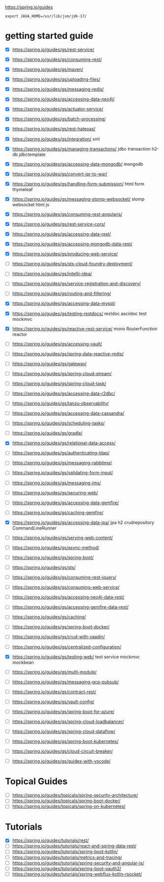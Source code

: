 https://spring.io/guides

```
export JAVA_HOME=/usr/lib/jvm/jdk-17/
```

# getting started guide
- [x] https://spring.io/guides/gs/rest-service/
- [x] https://spring.io/guides/gs/consuming-rest/
- [x] https://spring.io/guides/gs/maven/
- [x] https://spring.io/guides/gs/uploading-files/
- [x] https://spring.io/guides/gs/messaging-redis/
- [x] https://spring.io/guides/gs/accessing-data-neo4j/
- [x] https://spring.io/guides/gs/actuator-service/
- [x] https://spring.io/guides/gs/batch-processing/
- [x] https://spring.io/guides/gs/rest-hateoas/
- [x] https://spring.io/guides/gs/integration/                   xml 
- [x] https://spring.io/guides/gs/managing-transactions/         jdbc transaction h2-db jdbctemplate
- [x] https://spring.io/guides/gs/accessing-data-mongodb/        mongodb 
- [x] https://spring.io/guides/gs/convert-jar-to-war/
- [x] https://spring.io/guides/gs/handling-form-submission/      html form thymeleaf
- [x] https://spring.io/guides/gs/messaging-stomp-websocket/     stomp websocket html js 
- [x] https://spring.io/guides/gs/consuming-rest-angularjs/
- [x] https://spring.io/guides/gs/rest-service-cors/
- [x] https://spring.io/guides/gs/accessing-data-rest/
- [x] https://spring.io/guides/gs/accessing-mongodb-data-rest/
- [x] https://spring.io/guides/gs/producing-web-service/
- [ ] https://spring.io/guides/gs/sts-cloud-foundry-deployment/
- [ ] https://spring.io/guides/gs/intellij-idea/
- [ ] https://spring.io/guides/gs/service-registration-and-discovery/
- [ ] https://spring.io/guides/gs/routing-and-filtering/
- [x] https://spring.io/guides/gs/accessing-data-mysql/
- [x] https://spring.io/guides/gs/testing-restdocs/              restdoc asciidoc test mockmvc
- [x] https://spring.io/guides/gs/reactive-rest-service/         mono RouterFunction reactor
- [ ] https://spring.io/guides/gs/accessing-vault/
- [ ] https://spring.io/guides/gs/spring-data-reactive-redis/
- [ ] https://spring.io/guides/gs/gateway/
- [ ] https://spring.io/guides/gs/spring-cloud-stream/
- [ ] https://spring.io/guides/gs/spring-cloud-task/
- [ ] https://spring.io/guides/gs/accessing-data-r2dbc/
- [ ] https://spring.io/guides/gs/tanzu-observability/
- [ ] https://spring.io/guides/gs/accessing-data-cassandra/
     
- [ ] https://spring.io/guides/gs/scheduling-tasks/
- [ ] https://spring.io/guides/gs/gradle/
- [x] https://spring.io/guides/gs/relational-data-access/
- [ ] https://spring.io/guides/gs/authenticating-ldap/
- [ ] https://spring.io/guides/gs/messaging-rabbitmq/
- [ ] https://spring.io/guides/gs/validating-form-input/
- [ ] https://spring.io/guides/gs/messaging-jms/
- [ ] https://spring.io/guides/gs/securing-web/
- [ ] https://spring.io/guides/gs/accessing-data-gemfire/
- [ ] https://spring.io/guides/gs/caching-gemfire/
- [x] https://spring.io/guides/gs/accessing-data-jpa/           jpa h2 crudrepository CommandLineRunner 
- [ ] https://spring.io/guides/gs/serving-web-content/
- [ ] https://spring.io/guides/gs/async-method/
- [ ] https://spring.io/guides/gs/spring-boot/
- [ ] https://spring.io/guides/gs/sts/
- [ ] https://spring.io/guides/gs/consuming-rest-jquery/
- [ ] https://spring.io/guides/gs/consuming-web-service/
- [ ] https://spring.io/guides/gs/accessing-neo4j-data-rest/
- [ ] https://spring.io/guides/gs/accessing-gemfire-data-rest/
- [ ] https://spring.io/guides/gs/caching/
- [ ] https://spring.io/guides/gs/spring-boot-docker/
- [ ] https://spring.io/guides/gs/crud-with-vaadin/
- [ ] https://spring.io/guides/gs/centralized-configuration/
- [x] https://spring.io/guides/gs/testing-web/                   test service mockmvc mockbean
- [ ] https://spring.io/guides/gs/multi-module/
- [ ] https://spring.io/guides/gs/messaging-gcp-pubsub/
- [ ] https://spring.io/guides/gs/contract-rest/
- [ ] https://spring.io/guides/gs/vault-config/
- [ ] https://spring.io/guides/gs/spring-boot-for-azure/
- [ ] https://spring.io/guides/gs/spring-cloud-loadbalancer/
- [ ] https://spring.io/guides/gs/spring-cloud-dataflow/
- [ ] https://spring.io/guides/gs/spring-boot-kubernetes/
- [ ] https://spring.io/guides/gs/cloud-circuit-breaker/
- [ ] https://spring.io/guides/gs/guides-with-vscode/


# Topical Guides
- [ ] https://spring.io/guides/topicals/spring-security-architecture/
- [ ] https://spring.io/guides/topicals/spring-boot-docker/
- [ ] https://spring.io/guides/topicals/spring-on-kubernetes/

# Tutorials
- [x] https://spring.io/guides/tutorials/rest/
- [ ] https://spring.io/guides/tutorials/react-and-spring-data-rest/
- [ ] https://spring.io/guides/tutorials/spring-boot-kotlin/
- [ ] https://spring.io/guides/tutorials/metrics-and-tracing/
- [ ] https://spring.io/guides/tutorials/spring-security-and-angular-js/
- [ ] https://spring.io/guides/tutorials/spring-boot-oauth2/
- [ ] https://spring.io/guides/tutorials/spring-webflux-kotlin-rsocket/
